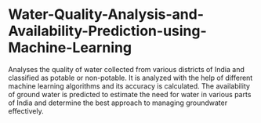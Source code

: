 # Water-Quality-Analysis-and-Availability-Prediction-using-Machine-Learning
Analyses the quality of water collected from various districts of India and classified as potable or non-potable. It is analyzed with the help of different machine learning algorithms and its accuracy is calculated. The availability of ground water is predicted to estimate the need for water in various parts of India and determine the best approach to managing groundwater effectively.
